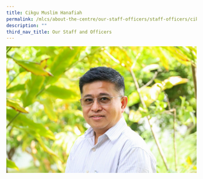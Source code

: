 ```yaml
---
title: Cikgu Muslim Hanafiah
permalink: /mlcs/about-the-centre/our-staff-officers/staff-officers/cikgu-muslim-hanafiah/
description: ""
third_nav_title: Our Staff and Officers
---
```

![Cikgu Muslim Hanafiah](/images/whatsapp-image-2022-01-18-at-1-12-41-pm-(1).jpeg)